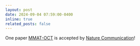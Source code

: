 ```yaml
---
layout: post
date: 2024-09-04 07:59:00-0400
inline: true
related_posts: false
---
```


One paper [MMAT-OCT](https://www.nature.com/articles/s41467-024-51633-x) is accepted by [Nature Communication](https://www.nature.com/ncomms/)!

